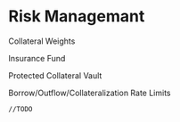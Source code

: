 # Risk Managemant



Collateral Weights

Insurance Fund

Protected Collateral Vault

Borrow/Outflow/Collateralization Rate Limits

`//TODO`

